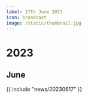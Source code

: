 ```yaml
---
label: 17th June 2023
icon: broadcast
image: /static/thumbnail.jpg
---
```


# 2023
## June

{{ include "news/20230617" }}